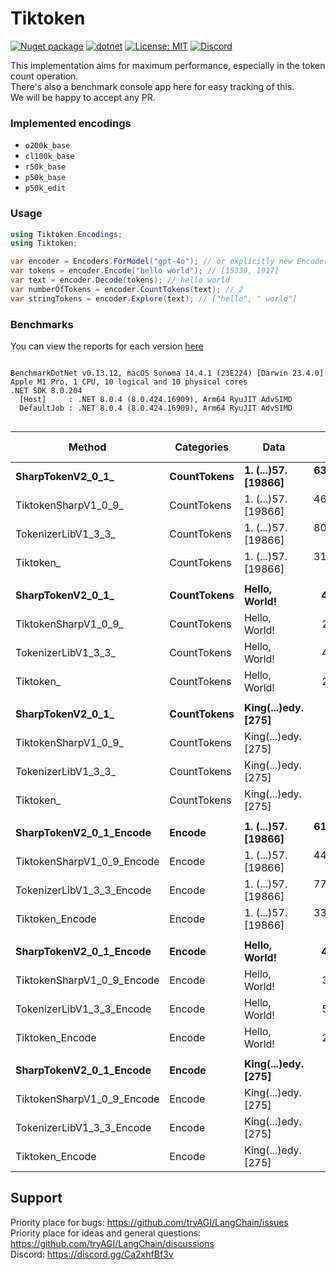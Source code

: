 # Tiktoken

[![Nuget package](https://img.shields.io/nuget/vpre/Tiktoken)](https://www.nuget.org/packages/Tiktoken/)
[![dotnet](https://github.com/tryAGI/Tiktoken/actions/workflows/dotnet.yml/badge.svg?branch=main)](https://github.com/tryAGI/Tiktoken/actions/workflows/dotnet.yml)
[![License: MIT](https://img.shields.io/github/license/tryAGI/Tiktoken)](https://github.com/tryAGI/Tiktoken/blob/main/LICENSE.txt)
[![Discord](https://img.shields.io/discord/1115206893015662663?label=Discord&logo=discord&logoColor=white&color=d82679)](https://discord.gg/Ca2xhfBf3v)

This implementation aims for maximum performance, especially in the token count operation.  
There's also a benchmark console app here for easy tracking of this.  
We will be happy to accept any PR.  

### Implemented encodings
- `o200k_base`
- `cl100k_base`
- `r50k_base`
- `p50k_base`
- `p50k_edit`

### Usage
```csharp
using Tiktoken.Encodings;
using Tiktoken;

var encoder = Encoders.ForModel("gpt-4o"); // or explicitly new Encoder(new O200KBase())
var tokens = encoder.Encode("hello world"); // [15339, 1917]
var text = encoder.Decode(tokens); // hello world
var numberOfTokens = encoder.CountTokens(text); // 2
var stringTokens = encoder.Explore(text); // ["hello", " world"]
```

### Benchmarks
You can view the reports for each version [here](benchmarks)

<!--BENCHMARKS_START-->
```

BenchmarkDotNet v0.13.12, macOS Sonoma 14.4.1 (23E224) [Darwin 23.4.0]
Apple M1 Pro, 1 CPU, 10 logical and 10 physical cores
.NET SDK 8.0.204
  [Host]     : .NET 8.0.4 (8.0.424.16909), Arm64 RyuJIT AdvSIMD
  DefaultJob : .NET 8.0.4 (8.0.424.16909), Arm64 RyuJIT AdvSIMD


```
| Method                     | Categories  | Data                | Mean         | Median       | Ratio | Gen0     | Gen1    | Gen2   | Allocated | Alloc Ratio |
|--------------------------- |------------ |-------------------- |-------------:|-------------:|------:|---------:|--------:|-------:|----------:|------------:|
| **SharpTokenV2_0_1_**          | **CountTokens** | **1. (...)57. [19866]** | **632,817.1 ns** | **632,257.2 ns** |  **1.00** |   **2.9297** |       **-** |      **-** |   **20115 B** |        **1.00** |
| TiktokenSharpV1_0_9_       | CountTokens | 1. (...)57. [19866] | 463,840.3 ns | 458,851.3 ns |  0.74 |  64.4531 |  3.4180 |      - |  404649 B |       20.12 |
| TokenizerLibV1_3_3_        | CountTokens | 1. (...)57. [19866] | 801,796.0 ns | 806,271.8 ns |  1.27 | 247.0703 | 98.6328 | 0.9766 | 1547675 B |       76.94 |
| Tiktoken_                  | CountTokens | 1. (...)57. [19866] | 319,697.2 ns | 319,475.1 ns |  0.50 |  49.3164 |       - |      - |  309449 B |       15.38 |
|                            |             |                     |              |              |       |          |         |        |           |             |
| **SharpTokenV2_0_1_**          | **CountTokens** | **Hello, World!**       |     **478.1 ns** |     **478.1 ns** |  **1.00** |   **0.0401** |       **-** |      **-** |     **256 B** |        **1.00** |
| TiktokenSharpV1_0_9_       | CountTokens | Hello, World!       |     275.2 ns |     275.1 ns |  0.58 |   0.0505 |       - |      - |     320 B |        1.25 |
| TokenizerLibV1_3_3_        | CountTokens | Hello, World!       |     498.1 ns |     497.4 ns |  1.04 |   0.2356 |       - |      - |    1480 B |        5.78 |
| Tiktoken_                  | CountTokens | Hello, World!       |     212.9 ns |     212.8 ns |  0.45 |   0.0420 |       - |      - |     264 B |        1.03 |
|                            |             |                     |              |              |       |          |         |        |           |             |
| **SharpTokenV2_0_1_**          | **CountTokens** | **King(...)edy. [275]** |   **6,652.5 ns** |   **6,651.9 ns** |  **1.00** |   **0.0763** |       **-** |      **-** |     **520 B** |        **1.00** |
| TiktokenSharpV1_0_9_       | CountTokens | King(...)edy. [275] |   4,774.2 ns |   4,781.1 ns |  0.72 |   0.8011 |       - |      - |    5064 B |        9.74 |
| TokenizerLibV1_3_3_        | CountTokens | King(...)edy. [275] |   7,261.6 ns |   7,241.6 ns |  1.09 |   3.0899 |  0.1450 | 0.0076 |   19344 B |       37.20 |
| Tiktoken_                  | CountTokens | King(...)edy. [275] |   3,216.1 ns |   3,189.9 ns |  0.49 |   0.6447 |       - |      - |    4064 B |        7.82 |
|                            |             |                     |              |              |       |          |         |        |           |             |
| **SharpTokenV2_0_1_Encode**    | **Encode**      | **1. (...)57. [19866]** | **613,700.9 ns** | **612,821.4 ns** |  **1.00** |   **2.9297** |       **-** |      **-** |   **20115 B** |        **1.00** |
| TiktokenSharpV1_0_9_Encode | Encode      | 1. (...)57. [19866] | 444,436.3 ns | 444,298.4 ns |  0.72 |  64.4531 |  3.4180 |      - |  404649 B |       20.12 |
| TokenizerLibV1_3_3_Encode  | Encode      | 1. (...)57. [19866] | 773,882.5 ns | 774,314.3 ns |  1.26 | 246.0938 | 85.9375 |      - | 1547673 B |       76.94 |
| Tiktoken_Encode            | Encode      | 1. (...)57. [19866] | 335,482.3 ns | 333,936.4 ns |  0.55 |  59.5703 |  2.4414 |      - |  375601 B |       18.67 |
|                            |             |                     |              |              |       |          |         |        |           |             |
| **SharpTokenV2_0_1_Encode**    | **Encode**      | **Hello, World!**       |     **443.7 ns** |     **436.8 ns** |  **1.00** |   **0.0405** |       **-** |      **-** |     **256 B** |        **1.00** |
| TiktokenSharpV1_0_9_Encode | Encode      | Hello, World!       |     300.4 ns |     299.4 ns |  0.67 |   0.0505 |       - |      - |     320 B |        1.25 |
| TokenizerLibV1_3_3_Encode  | Encode      | Hello, World!       |     504.7 ns |     498.5 ns |  1.15 |   0.2356 |  0.0010 |      - |    1480 B |        5.78 |
| Tiktoken_Encode            | Encode      | Hello, World!       |     262.4 ns |     262.6 ns |  0.58 |   0.1030 |       - |      - |     648 B |        2.53 |
|                            |             |                     |              |              |       |          |         |        |           |             |
| **SharpTokenV2_0_1_Encode**    | **Encode**      | **King(...)edy. [275]** |   **6,784.3 ns** |   **6,714.1 ns** |  **1.00** |   **0.0763** |       **-** |      **-** |     **520 B** |        **1.00** |
| TiktokenSharpV1_0_9_Encode | Encode      | King(...)edy. [275] |   4,691.2 ns |   4,690.7 ns |  0.69 |   0.8011 |       - |      - |    5064 B |        9.74 |
| TokenizerLibV1_3_3_Encode  | Encode      | King(...)edy. [275] |   7,287.9 ns |   7,290.9 ns |  1.08 |   3.0823 |  0.1373 |      - |   19344 B |       37.20 |
| Tiktoken_Encode            | Encode      | King(...)edy. [275] |   3,606.2 ns |   3,607.4 ns |  0.53 |   0.7973 |       - |      - |    5024 B |        9.66 |

<!--BENCHMARKS_END-->

## Support

Priority place for bugs: https://github.com/tryAGI/LangChain/issues  
Priority place for ideas and general questions: https://github.com/tryAGI/LangChain/discussions  
Discord: https://discord.gg/Ca2xhfBf3v  